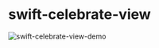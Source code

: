 # swift-celebrate-view

![swift-celebrate-view-demo](https://user-images.githubusercontent.com/8350795/218261485-375e5d7c-fc68-4503-9894-ce1f88b228e2.gif)
